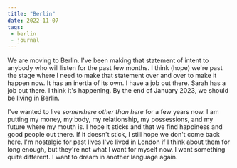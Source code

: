 ```yaml
---
title: "Berlin"
date: 2022-11-07
tags:
 - berlin
 - journal
---
```


We are moving to Berlin. I've been making that statement of intent to anybody who will listen for the past few months. I think (hope) we're past the stage where I need to make that statement over and over to make it happen now. It has an inertia of its own. I have a job out there. Sarah has a job out there. I think it's happening. By the end of January 2023, we should be living in Berlin.

I've wanted to live _somewhere other than here_ for a few years now. I am putting my money, my body, my relationship, my possessions, and my future where my mouth is. I hope it sticks and that we find happiness and good people out there. If it doesn't stick, I still hope we don't come back here. I'm nostalgic for past lives I've lived in London if I think about them for long enough, but they're not what I want for myself now. I want something quite different. I want to dream in another language again.


